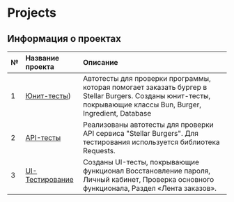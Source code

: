 # Projects 

## Информация о проектах

| № | Название проекта | Описание | 
|:- | :--------------- | :------- | 
| 1 | [Юнит-тесты](Diplom%201)) | Автотесты для проверки программы, которая помогает заказать бургер в Stellar Burgers. Созданы юнит-тесты, покрывающие классы Bun, Burger, Ingredient, Database | 
| 2 | [API-тесты](Diplom%202) | Реализованы автотесты для проверки API сервиса "Stellar Burgers". Для тестирования используется библиотека Requests. | 
| 3 | [UI-Тестирование](Diplom%203) | Созданы UI-тесты, покрывающие функционал Восстановление пароля, Личный кабинет, Проверка основного функционала, Раздел «Лента заказов». |
